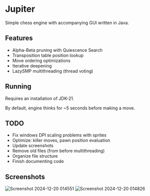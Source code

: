 # Jupiter
Simple chess engine with accompanying GUI written in Java.

## Features
- Alpha-Beta pruning with Quiescence Search
- Transposition table position lookup
- Move ordering optimizations
- Iterative deepening
- LazySMP multithreading (thread voting)

## Running
Requires an installation of JDK-21.

By default, engine thinks for ~5 seconds before making a move.

## TODO
- Fix windows DPI scaling problems with sprites
- Optimize: killer moves, pawn position evaluation
- Update screenshots
- Remove old files (from before multithreading)
- Organize file structure
- Finish documenting code

## Screenshots
![Screenshot 2024-12-20 014551](https://github.com/user-attachments/assets/49d0751e-ca2f-4777-a1f0-f6982b322109)
![Screenshot 2024-12-20 014826](https://github.com/user-attachments/assets/64708562-02ed-48bd-a771-c923e1336437)
